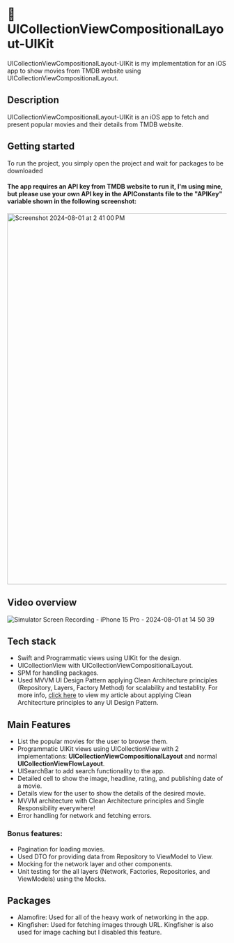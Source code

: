 # 🍏 UICollectionViewCompositionalLayout-UIKit
UICollectionViewCompositionalLayout-UIKit is my implementation for an iOS app to show movies from TMDB website using UICollectionViewCompositionalLayout.

## Description
UICollectionViewCompositionalLayout-UIKit is an iOS app to fetch and present popular movies and their details from TMDB website.

## Getting started
To run the project, you simply open the project and wait for packages to be downloaded
#### The app requires an API key from TMDB website to run it, I'm using mine, but please use your own API key in the APIConstants file to the "APIKey" variable shown in the following screenshot:
<img width="850" alt="Screenshot 2024-08-01 at 2 41 00 PM" src="https://github.com/user-attachments/assets/d5bdcf1d-75c8-4687-8115-c5ddf8c75a7c">

## Video overview
![Simulator Screen Recording - iPhone 15 Pro - 2024-08-01 at 14 50 39](https://github.com/user-attachments/assets/a26178eb-3d06-4a39-922c-f9ca86c6cb58)

## Tech stack
- Swift and Programmatic views using UIKit for the design.
- UICollectionView with UICollectionViewCompositionalLayout.
- SPM for handling packages.
- Used MVVM UI Design Pattern applying Clean Architecture principles (Repository, Layers, Factory Method) for scalability and testablity. For more info, <a href="https://www.google.com](https://inoor.hashnode.dev/clean-mvp-with-swift">click here</a> to view my article about applying Clean Architecrture principles to any UI Design Pattern.

## Main Features
- List the popular movies for the user to browse them.
- Programmatic UIKit views using UICollectionView with 2 implementations: **UICollectionViewCompositionalLayout** and normal **UICollectionViewFlowLayout**.
- UISearchBar to add search functionality to the app.
- Detailed cell to show the image, headline, rating, and publishing date of a movie.
- Details view for the user to show the details of the desired movie.
- MVVM architecture with Clean Architecture principles and Single Responsibility everywhere!
- Error handling for network and fetching errors.

### Bonus features:
- Pagination for loading movies.
- Used DTO for providing data from Repository to ViewModel to View.
- Mocking for the network layer and other components.
- Unit testing for the all layers (Network, Factories, Repositories, and ViewModels) using the Mocks.

## Packages
- Alamofire: Used for all of the heavy work of networking in the app.
- Kingfisher: Used for fetching images through URL. Kingfisher is also used for image caching but I disabled this feature.
